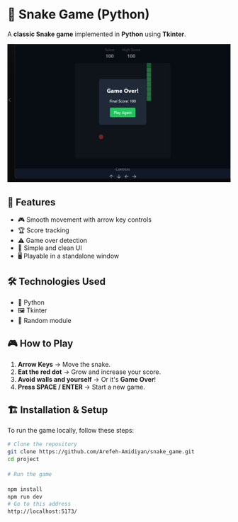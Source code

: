 # 🐍 Snake Game (Python)  

A **classic Snake game** implemented in **Python** using **Tkinter**.  

![Game Preview](./project/img/preview.jpg)  

## 🚀 Features  

- 🎮 Smooth movement with arrow key controls  
- 🏆 Score tracking  
- ⚠️ Game over detection  
- 🎨 Simple and clean UI  
- 🖥️ Playable in a standalone window  

## 🛠 Technologies Used  

- 🐍 Python  
- 🖼️ Tkinter  
- 🎲 Random module  

## 🎮 How to Play  

1. **Arrow Keys** → Move the snake.  
2. **Eat the red dot** → Grow and increase your score.  
3. **Avoid walls and yourself** → Or it's **Game Over**!  
4. **Press SPACE / ENTER** → Start a new game.  

## 🏗 Installation & Setup  

To run the game locally, follow these steps:  

```bash  
# Clone the repository  
git clone https://github.com/Arefeh-Amidiyan/snake_game.git  
cd project  

# Run the game

npm install
npm run dev
# Go to this address
http://localhost:5173/
